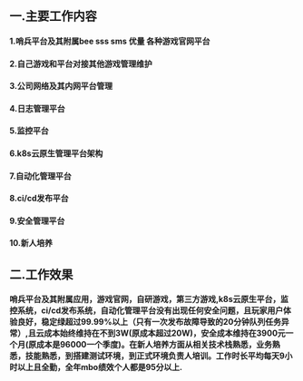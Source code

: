 ## 一.主要工作内容

#### 1.哨兵平台及其附属bee sss sms 优量  各种游戏官网平台

#### 2.自己游戏和平台对接其他游戏管理维护

#### 3.公司网络及其内网平台管理

#### 4.日志管理平台

#### 5.监控平台

#### 6.k8s云原生管理平台架构

#### 7.自动化管理平台

#### 8.ci/cd发布平台

#### 9.安全管理平台

#### 10.新人培养 

## 二.工作效果

#### 哨兵平台及其附属应用，游戏官网，自研游戏，第三方游戏,k8s云原生平台，监控系统，ci/cd发布系统，自动化管理平台没有出现任何安全问题，且玩家用户体验良好，稳定绿超过99.99%以上（只有一次发布故障导致的20分钟队列任务异常）,且云成本始终维持在不到3W(原成本超过20W)，安全成本维持在3900元一个月(原成本是96000一个季度)。在新人培养方面从相关技术栈熟悉，业务熟悉，技能熟悉，到搭建测试环境，到正式环境负责人培训。工作时长平均每天9小时以上且全勤，全年mbo绩效个人都是95分以上.